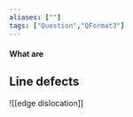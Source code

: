 ```yaml
---
aliases: [""]
tags: ["Question","QFormat3"]
---
```


#### What are
## Line defects
![[edge dislocation]]

